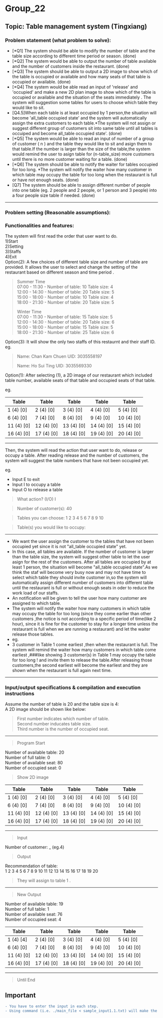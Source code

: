 # Group_22

## Topic: Table management system (Tingxiang)

### Problem statement (what problem to solve):

- [*Q1] The system should be able to modify the number of table and the table size according to different time period or season.  (done)
- [*Q2] The system would be able to output the number of table available and the number of customers inside the restaurant.   (done)
- [*Q3] The system should be able to output a 2D image to show which of the table is occupied or available and how many seats of that table is occupied or available.  (done)
- [*Q4] The system would be able read an input of 'release' and 'occupied' and make a new 2D plan image to show which of the table is occupied or available and the situation of the seats immediately . The system will suggestion some tables for users to choose which table they would like to sit. 
- [Q4.5]When each table is at least occupied by 1 person,the situation will become 'all_table occupied state'  and the system will automatically assign the extra customers to each table.*The system will not assign or suggest different group of customers sit into same table until all tables is occuiped and become all_table occupied state'. (done)
- [*Q5] The system would be able to read an input of number of a group of customer ( n ) and the table they would like to sit and asign them to that table.If the number is larger than the size of the table,the system would remind the user to asign table for (n-table_size) more customers until there is no more customer waiting for a table. (done)
- [*Q6] The system should be able to notify the waiter for tables occupied for too long. *The system will notify the waiter how many customer in which table may occupy the table for too long when the restaurant is full or have not enough seats. (done)   
- [Q7] The system should be able to assign different number of people into one table (eg. 2 people and 2 people, or 1 person and 3 people) into a four people size table if needed.  (done)

---

### Problem setting (Reasonable assumptions):  



### Functionalities and features:
The system will first read the order that user want to do.  
1)Start  
2)Setting  
3)Staffs  
4)Exit  
Option(2): A few choices of different table size and number of table are provided. It allows the user to select and change the setting of the restaurant based on different season and time period .

> Summer Time  
> 07:00 - 11:30 - Number of table: 10 Table size: 4  
> 12:00 - 14:30 - Number of table: 20 Table size: 5  
> 15:00 - 18:00 - Number of table: 10 Table size: 4  
> 18:00 - 21:30 - Number of table: 20 Table size: 5  
>  
> Winter Time  
> 07:00 - 11:30 - Number of table: 15 Table size: 5  
> 12:00 - 14:30 - Number of table: 20 Table size: 6  
> 15:00 - 18:00 - Number of table: 15 Table size: 5  
> 18:00 - 21:30 - Number of table: 25 Table size: 6  

Option(3): It will show the only two staffs of this restaurnt and their staff ID.
eg.

> Name: Chan Kam Chuen	UID: 3035558197
>
> Name: Ho Sui Ting	UID: 3035569330

Option(1): After selecting (1), a 2D image of our restaurant which included table number, available seats of that table and occupied seats of that table.

eg.

Table | Table | Table | Table | Table
--------- | ------------- | ------------- | ------------- | -------------
1 (4) [0] | 2 (4) [0] | 3 (4) [0] | 4 (4) [0] | 5 (4) [0]
6 (4) [0] | 7 (4) [0] | 8 (4) [0] | 9 (4) [0] | 10 (4) [0]
11 (4) [0] | 12 (4) [0] | 13 (4) [0] | 14 (4) [0] | 15 (4) [0]
16 (4) [0] | 17 (4) [0] | 18 (4) [0] | 19 (4) [0] | 20 (4) [0]

---

Then, the system will read the action that user want to do, release or occupy a table. After reading release and the number of customers, the system will suggest the table numbers that have not been occupied yet.

eg.
  * Input E to exit   
  * Input I to occupy a table   
  * Input O to release a table   

> What action? (I/O) I

> Number of customer(s): 40

> Tables you can choose: 1 2 3 4 5 6 7 8 9 10 

> Table(s) you would like to occupy: 
---
- We want the user assign the customer to the tables that have not been occupied yet since it is not "all_table occupied state" yet.
- In this case, all tables are available. If the number of customer is larger than the table size, the system will suggest other table to let the user asign for the rest of the customers. After all tables are occupied by at least 1 person, the situation will become "all_table occupied state".As we think the staf will become very busy now and may not have time to select which table they should invite customer in,so the system will automatically assign different number of customers into different table until the restaurant is full or without enough seats in oder to reduce the work load of our staffs.
- An notification will be given to tell the user how many customer are assigned to which table.
- The system will notify the waiter how many customers in which table may occupy the table for too long (since they come earlier than other customers ,the notice is not according to a specific period of time(like 2 hour), since it is fine for the customer to stay for a longer time unless the restaurant is full when we are running a restaurant)  and let the waiter release those tables. 
- eg.
-  3 customer in Table 1 come earliest ,then when the restaurant is full. The system will remind the waiter how many customers in which  table come earliest ,###like showing 3 customer(s) in Table 1 may occupy the table for too long ! and invite them to release the table.After releasing those customers,the second earliest will become the earliest and they are shown when the restaurant is full again next time.
    
---

### Input/output specifications & compilation and execution instructions

Assume the number of table is 20 and the table size is 4:  
A 2D image should be shown like below:  

> First number indicates which number of table.  
> Second number inducates table size.  
> Third number is the number of occupied seat.
---  
> Program Start

Number of available table: 20  
Number of full table: 0  
Number of available seat: 80  
Number of occupied seat: 0  

> Show 2D image

Table | Table | Table | Table | Table
--------- | ------------- | ------------- | ------------- | -------------
1 (4) [0] | 2 (4) [0] | 3 (4) [0] | 4 (4) [0] | 5 (4) [0]
6 (4) [0] | 7 (4) [0] | 8 (4) [0] | 9 (4) [0] | 10 (4) [0]
11 (4) [0] | 12 (4) [0] | 13 (4) [0] | 14 (4) [0] | 15 (4) [0]
16 (4) [0] | 17 (4) [0] | 18 (4) [0] | 19 (4) [0] | 20 (4) [0]

---

> Input  

Number of customer: _ (eg.4)  
> Output  

Recommendation of table:  
1 2 3 4 5 6 7 8 9 10 11 12 13 14 15 16 17 18 19 20  
> They will assign to table 1 .

---

> New Output

Number of available table: 19  
Number of full table: 1  
Number of available seat: 76  
Number of occupied seat: 4  

Table | Table | Table | Table | Table
------------ | ------------- | ------------- | ------------- | -------------
1 (4) [4] | 2 (4) [0] | 3 (4) [0] | 4 (4) [0] | 5 (4) [0]
6 (4) [0] | 7 (4) [0] | 8 (4) [0] | 9 (4) [0] | 10 (4) [0]
11 (4) [0] | 12 (4) [0] | 13 (4) [0] | 14 (4) [0] | 15 (4) [0]
16 (4) [0] | 17 (4) [0] | 18 (4) [0] | 19 (4) [0] | 20 (4) [0]

---

> Until End

## Important  
```diff
- You have to enter the input in each step.
- Using command (i.e. ./main_file < sample_input1.1.txt) will make the typesetting ugly.
```
